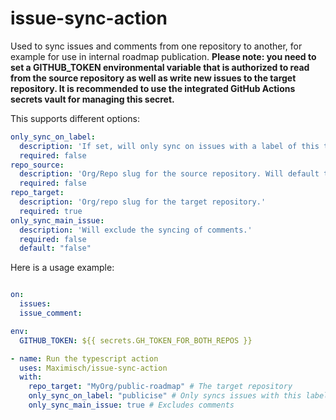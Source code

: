 # issue-sync-action
Used to sync issues and comments from one repository to another, for example for use in internal roadmap publication.
**Please note: you need to set a GITHUB_TOKEN environmental variable that is authorized to read from the source repository as well as write new issues to the target repository. It is recommended to use the integrated GitHub Actions secrets vault for managing this secret.**

This supports different options:
```yml
only_sync_on_label:
  description: 'If set, will only sync on issues with a label of this text'
  required: false
repo_source:
  description: 'Org/Repo slug for the source repository. Will default to action launch repo if not set.'
  required: false
repo_target:
  description: 'Org/repo slug for the target repository.'
  required: true
only_sync_main_issue:
  description: 'Will exclude the syncing of comments.'
  required: false
  default: "false"
 ```
 
Here is a usage example:
```yml

on:
  issues:
  issue_comment:

env:
  GITHUB_TOKEN: ${{ secrets.GH_TOKEN_FOR_BOTH_REPOS }}

- name: Run the typescript action
  uses: Maximisch/issue-sync-action
  with:
    repo_target: "MyOrg/public-roadmap" # The target repository
    only_sync_on_label: "publicise" # Only syncs issues with this label set
    only_sync_main_issue: true # Excludes comments
```
